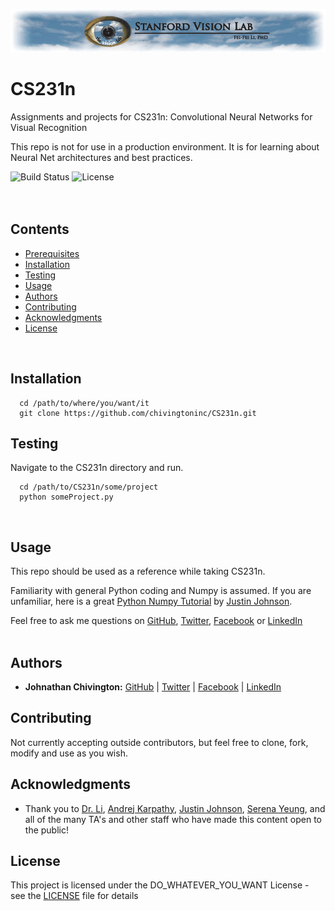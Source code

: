 <p align="center">
  <img src='https://github.com/chivingtoninc/CS231n/blob/master/imgs/svl.png' alt='SVL Logo' />
</p>

# CS231n
Assignments and projects for CS231n: Convolutional Neural Networks for Visual Recognition

This repo is not for use in a production environment. It is for learning about Neural Net architectures and best practices.

![Build Status](https://img.shields.io/badge/build-Stable-green.svg)
![License](https://img.shields.io/badge/license-DO_WHATEVER_YOU_WANT-green.svg)
<br/><br/><br/>

## Contents
* [Prerequisites](https://github.com/chivingtoninc/CS231n#prerequisites)
* [Installation](https://github.com/chivingtoninc/CS231n#installation)
* [Testing](https://github.com/chivingtoninc/CS231n#testing)
* [Usage](https://github.com/chivingtoninc/CS231n#usage)
* [Authors](https://github.com/chivingtoninc/CS231n#authors)
* [Contributing](https://github.com/chivingtoninc/CS231n#contributing)
* [Acknowledgments](https://github.com/chivingtoninc/CS231n#acknowledgments)
* [License](https://github.com/chivingtoninc/CS231n#license)
<br/>


## Installation
```
  cd /path/to/where/you/want/it
  git clone https://github.com/chivingtoninc/CS231n.git
```

## Testing
Navigate to the CS231n directory and run.
```
  cd /path/to/CS231n/some/project
  python someProject.py
```
<br/>

## Usage
This repo should be used as a reference while taking CS231n.

Familiarity with general Python coding and Numpy is assumed. If you are unfamiliar, here is a great [Python Numpy Tutorial](http://cs231n.github.io/python-numpy-tutorial/) by [Justin Johnson](https://cs.stanford.edu/people/jcjohns/).

Feel free to ask me questions on [GitHub](https://github.com/chivingtoninc), [Twitter](https://twitter.com/chivingtoninc), [Facebook](https://facebook.com/chivingtoninc) or [LinkedIn](https://www.linkedin.com/in/johnathan-chivington/)
<br/><br/>


## Authors
* **Johnathan Chivington:** [GitHub](https://github.com/chivingtoninc) | [Twitter](https://twitter.com/chivingtoninc) | [Facebook](https://facebook.com/chivingtoninc) | [LinkedIn](https://www.linkedin.com/in/johnathan-chivington/)

## Contributing
Not currently accepting outside contributors, but feel free to clone, fork, modify and use as you wish.

## Acknowledgments
   * Thank you to [Dr. Li](http://vision.stanford.edu/feifeili/), [Andrej Karpathy](https://cs.stanford.edu/people/karpathy/), [Justin Johnson](https://cs.stanford.edu/people/jcjohns/), [Serena Yeung](http://ai.stanford.edu/~syyeung/), and all of the many TA's and other staff who have made this content open to the public!

## License
This project is licensed under the DO_WHATEVER_YOU_WANT License - see the [LICENSE](https://github.com/chivingtoninc/CS231n/blob/master/LICENSE) file for details
<br/><br/>
